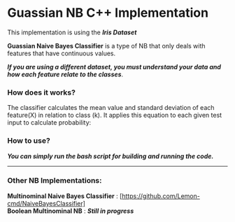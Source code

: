 # Guassian NB C++ Implementation   

This implementation is using the ***Iris Dataset***

**Guassian Naive Bayes Classifier** is a type of NB that only deals with features that have continuous values.  

***If you are using a different dataset, you must understand your data and how each feature relate to the classes***. 

### How does it works? ###
The classifier calculates the mean value and standard deviation of each feature(X) in relation to class (k). 
It applies this equation to each given test input to calculate probability:



### How to use? ###   
***You can simply run the bash script for building and running the code.***     

***   

### Other NB Implementations: ###    
**Multinominal Naive Bayes Classifier** :  [https://github.com/Lemon-cmd/NaiveBayesClassifier]  
**Boolean Multinominal NB** : ***Still in progress***
